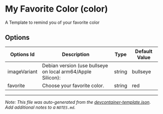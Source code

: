 
# My Favorite Color (color)

A Template to remind you of your favorite color

## Options

| Options Id | Description | Type | Default Value |
|-----|-----|-----|-----|
| imageVariant | Debian version (use bullseye on local arm64/Apple Silicon): | string | bullseye |
| favorite | Choose your favorite color. | string | red |



---

_Note: This file was auto-generated from the [devcontainer-template.json](https://github.com/bamurtaugh/template-starter/blob/main/src/color/devcontainer-template.json).  Add additional notes to a `NOTES.md`._
